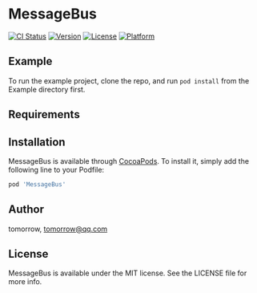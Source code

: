 # MessageBus

[![CI Status](https://img.shields.io/travis/tomorrow/MessageBus.svg?style=flat)](https://travis-ci.org/tomorrow/MessageBus)
[![Version](https://img.shields.io/cocoapods/v/MessageBus.svg?style=flat)](https://cocoapods.org/pods/MessageBus)
[![License](https://img.shields.io/cocoapods/l/MessageBus.svg?style=flat)](https://cocoapods.org/pods/MessageBus)
[![Platform](https://img.shields.io/cocoapods/p/MessageBus.svg?style=flat)](https://cocoapods.org/pods/MessageBus)

## Example

To run the example project, clone the repo, and run `pod install` from the Example directory first.

## Requirements

## Installation

MessageBus is available through [CocoaPods](https://cocoapods.org). To install
it, simply add the following line to your Podfile:

```ruby
pod 'MessageBus'
```

## Author

tomorrow, tomorrow@qq.com

## License

MessageBus is available under the MIT license. See the LICENSE file for more info.
